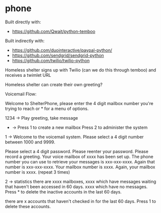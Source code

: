 phone
=====

Built directly with:

* https://github.com/Qwait/python-temboo

Built indirectly with:

* https://github.com/duointeractive/paypal-python/
* https://github.com/sendgrid/sendgrid-python
* https://github.com/twilio/twilio-python


Homeless shelter signs up with Twilio (can we do this through temboo) and
receives a twimlet URL

Homeless shelter can create their own greeting?

Voicemail Flow:

Welcome to ShelterPhone, please enter the 4 digit mailbox number you're trying
to reach or * for a menu of options.

1234 -> Play greeting, take message

* -> Press 1 to create a new mailbox
     Press 2 to administer the system

1 -> Welcome to the voicemail system. Please select a 4 digit number between 1000 and 9999.

Please select a 4 digit password.
Please reenter your password.
Please record a greeting.
Your voice mailbox of xxxx has been set up. The phone number you can use to retrieve your messages is xxx-xxx-xxxx. Again that number is xxx-xxx-xxxx. Your mailbox number is xxxx. Again, your mailbox number is xxxx. (repeat 3 times)

2 -> statistics there are xxxx mailboxes, xxxx which have messages waiting that
haven't been accessed in 60 days. xxxx which have no messages. Press * to delete 
the inactive accounts in the last 60 days.

there are x accounts that haven't checked in for the last 60 days. Press
1 to delete these accounts.
